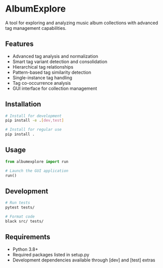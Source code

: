 # AlbumExplore

A tool for exploring and analyzing music album collections with advanced tag management capabilities.

## Features

- Advanced tag analysis and normalization
- Smart tag variant detection and consolidation
- Hierarchical tag relationships
- Pattern-based tag similarity detection
- Single-instance tag handling
- Tag co-occurrence analysis
- GUI interface for collection management

## Installation

```bash
# Install for development
pip install -e .[dev,test]

# Install for regular use
pip install .
```

## Usage

```python
from albumexplore import run

# Launch the GUI application
run()
```

## Development

```bash
# Run tests
pytest tests/

# Format code
black src/ tests/
```

## Requirements

- Python 3.8+
- Required packages listed in setup.py
- Development dependencies available through [dev] and [test] extras